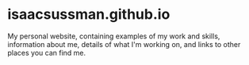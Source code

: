 # isaacsussman.github.io
My personal website, containing examples of my work and skills, information about me, details of what I'm working on, and links to other places you can find me.
